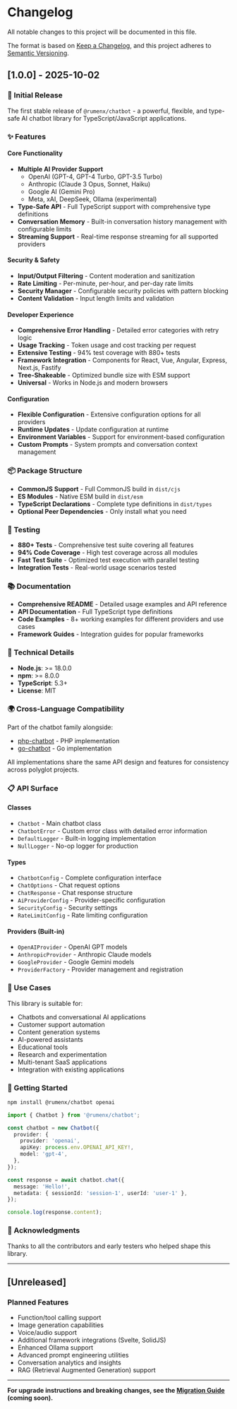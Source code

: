 # Changelog

All notable changes to this project will be documented in this file.

The format is based on [Keep a Changelog](https://keepachangelog.com/en/1.0.0/),
and this project adheres to
[Semantic Versioning](https://semver.org/spec/v2.0.0.html).

## [1.0.0] - 2025-10-02

### 🎉 Initial Release

The first stable release of `@rumenx/chatbot` - a powerful, flexible, and
type-safe AI chatbot library for TypeScript/JavaScript applications.

### ✨ Features

#### Core Functionality

- **Multiple AI Provider Support**
  - OpenAI (GPT-4, GPT-4 Turbo, GPT-3.5 Turbo)
  - Anthropic (Claude 3 Opus, Sonnet, Haiku)
  - Google AI (Gemini Pro)
  - Meta, xAI, DeepSeek, Ollama (experimental)
- **Type-Safe API** - Full TypeScript support with comprehensive type
  definitions
- **Conversation Memory** - Built-in conversation history management with
  configurable limits
- **Streaming Support** - Real-time response streaming for all supported
  providers

#### Security & Safety

- **Input/Output Filtering** - Content moderation and sanitization
- **Rate Limiting** - Per-minute, per-hour, and per-day rate limits
- **Security Manager** - Configurable security policies with pattern blocking
- **Content Validation** - Input length limits and validation

#### Developer Experience

- **Comprehensive Error Handling** - Detailed error categories with retry logic
- **Usage Tracking** - Token usage and cost tracking per request
- **Extensive Testing** - 94% test coverage with 880+ tests
- **Framework Integration** - Components for React, Vue, Angular, Express,
  Next.js, Fastify
- **Tree-Shakeable** - Optimized bundle size with ESM support
- **Universal** - Works in Node.js and modern browsers

#### Configuration

- **Flexible Configuration** - Extensive configuration options for all providers
- **Runtime Updates** - Update configuration at runtime
- **Environment Variables** - Support for environment-based configuration
- **Custom Prompts** - System prompts and conversation context management

### 📦 Package Structure

- **CommonJS Support** - Full CommonJS build in `dist/cjs`
- **ES Modules** - Native ESM build in `dist/esm`
- **TypeScript Declarations** - Complete type definitions in `dist/types`
- **Optional Peer Dependencies** - Only install what you need

### 🧪 Testing

- **880+ Tests** - Comprehensive test suite covering all features
- **94% Code Coverage** - High test coverage across all modules
- **Fast Test Suite** - Optimized test execution with parallel testing
- **Integration Tests** - Real-world usage scenarios tested

### 📚 Documentation

- **Comprehensive README** - Detailed usage examples and API reference
- **API Documentation** - Full TypeScript type definitions
- **Code Examples** - 8+ working examples for different providers and use cases
- **Framework Guides** - Integration guides for popular frameworks

### 🔧 Technical Details

- **Node.js**: >= 18.0.0
- **npm**: >= 8.0.0
- **TypeScript**: 5.3+
- **License**: MIT

### 🌍 Cross-Language Compatibility

Part of the chatbot family alongside:

- [php-chatbot](https://github.com/RumenDamyanov/php-chatbot) - PHP
  implementation
- [go-chatbot](https://github.com/RumenDamyanov/go-chatbot) - Go implementation

All implementations share the same API design and features for consistency
across polyglot projects.

### 📋 API Surface

#### Classes

- `Chatbot` - Main chatbot class
- `ChatbotError` - Custom error class with detailed error information
- `DefaultLogger` - Built-in logging implementation
- `NullLogger` - No-op logger for production

#### Types

- `ChatbotConfig` - Complete configuration interface
- `ChatOptions` - Chat request options
- `ChatResponse` - Chat response structure
- `AiProviderConfig` - Provider-specific configuration
- `SecurityConfig` - Security settings
- `RateLimitConfig` - Rate limiting configuration

#### Providers (Built-in)

- `OpenAIProvider` - OpenAI GPT models
- `AnthropicProvider` - Anthropic Claude models
- `GoogleProvider` - Google Gemini models
- `ProviderFactory` - Provider management and registration

### 🎯 Use Cases

This library is suitable for:

- Chatbots and conversational AI applications
- Customer support automation
- Content generation systems
- AI-powered assistants
- Educational tools
- Research and experimentation
- Multi-tenant SaaS applications
- Integration with existing applications

### 🚀 Getting Started

```bash
npm install @rumenx/chatbot openai
```

```typescript
import { Chatbot } from '@rumenx/chatbot';

const chatbot = new Chatbot({
  provider: {
    provider: 'openai',
    apiKey: process.env.OPENAI_API_KEY!,
    model: 'gpt-4',
  },
});

const response = await chatbot.chat({
  message: 'Hello!',
  metadata: { sessionId: 'session-1', userId: 'user-1' },
});

console.log(response.content);
```

### 🙏 Acknowledgments

Thanks to all the contributors and early testers who helped shape this library.

---

## [Unreleased]

### Planned Features

- Function/tool calling support
- Image generation capabilities
- Voice/audio support
- Additional framework integrations (Svelte, SolidJS)
- Enhanced Ollama support
- Advanced prompt engineering utilities
- Conversation analytics and insights
- RAG (Retrieval Augmented Generation) support

---

**For upgrade instructions and breaking changes, see the
[Migration Guide](./docs/MIGRATION.md) (coming soon).**
